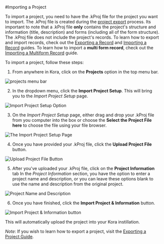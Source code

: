 #Importing a Project

To import a project, you need to have the .kProj file for the project you want to import.  The .kProj file is created during the [project export](../projects/exporting_a_project.md) process.  Its important to note that a .kProj file **only** contains the project's structure and information (title, description) and forms (including all of the form structure). The .kProj file does not include the project's records.  To learn how to export and import records, check out the [Exporting a Record](../records/exporting_a_record.md) and [Importing a Record](../records/importing_a_record.md) guides.  To learn how to import a **multi form record**, check out the [Importing a Multiform Record](../records/importing_multi_form_records.md) guide.  

To import a project, follow these steps:

1. From anywhere in Kora, click on the **Projects** option in the top menu bar.
<img style="display:block;margin:auto;max-width:100%" src="../projects-img/importing_a_project_1_annotated.png" title="projects menu bar">

2. In the dropdown menu, click the **Import Project Setup**. This will bring you to the *Import Project Setup* page.
<img style="display:block;margin:auto;max-width:100%" src="../projects-img/importing_a_project_2_annotated.png" title="Import Project Setup Option">

3. On the *Import Project Setup* page, either drag and drop your .kProj file from you computer into the box or choose the **Select the Project File here** to choose the file using your file browser.
<img style="display:block;margin:auto;max-width:100%" src="../projects-img/importing_a_project_3_annotated.png" title="The Import Project Setup Page">

4. Once you have provided your .kProj file, click the **Upload Project File** button.
<img style="display:block;margin:auto;max-width:100%" src="../projects-img/importing_a_project_4_annotated.png" title="Upload Project File Button">

5. After you've uploaded your .kProj file, click on the **Project Information** tab  In the *Project Information* section, you have the option to enter a project name and description, or you can leave these options blank to use the name and description from the original project.
<img style="display:block;margin:auto;max-width:100%" src="../projects-img/importing_a_project_5_annotated.png" title="Project Name and Description">

6. Once you have finished, click the **Import Project & Information** button.
<img style="display:block;margin:auto;max-width:100%" src="../projects-img/importing_a_project_6_annotated.png" title="Import Project & Information button">

This will automatically upload the project into your Kora instillation.



*Note*: If you wish to learn how to export a project, visit the [Exporting a Project Guide](../projects/exporting_a_project.md).
